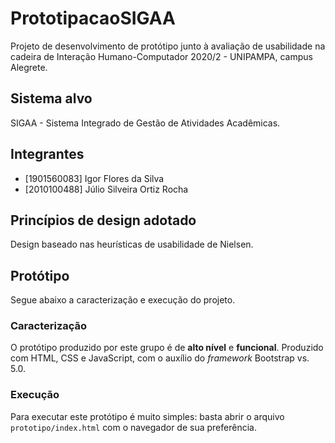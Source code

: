 # PrototipacaoSIGAA
Projeto de desenvolvimento de protótipo junto à avaliação de usabilidade na cadeira de Interação Humano-Computador 2020/2 - UNIPAMPA, campus Alegrete.

## Sistema alvo
SIGAA - Sistema Integrado de Gestão de Atividades Acadêmicas.

## Integrantes
* [1901560083] Igor Flores da Silva
* [2010100488] Júlio Silveira Ortiz Rocha

## Princípios de design adotado
Design baseado nas heurísticas de usabilidade de Nielsen.

## Protótipo
Segue abaixo a caracterização e execução do projeto.
### Caracterização
O protótipo produzido por este grupo é de **alto nível** e **funcional**. Produzido com HTML, CSS e JavaScript, com o auxílio do *framework* Bootstrap vs. 5.0.
### Execução
Para executar este protótipo é muito simples: basta abrir o arquivo `prototipo/index.html`  com o navegador de sua preferência.
